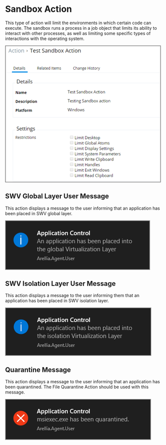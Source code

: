 [title]: # (Sandbox)
[tags]: # (action)
[priority]: # (5)
# Sandbox Action

This type of action will limit the environments in which certain code can execute. The sandbox runs a process in a job object that limits its ability to interact with other processes, as well as limiting some specific types of interactions with the operating system.

![Display Sandbox Settings](images/sandbox.png)

## SWV Global Layer User Message

This action displays a message to the user informing that an application has been placed in SWV global layer.

![Default SWV Global Layer User Message](msgs/images/layer.png "Default SWV Global Layer User Message")

## SWV Isolation Layer User Message

This action displays a message to the user informing them that an application has been placed in SWV isolation layer.

![Default SWV Isolation Layer User Message](msgs/images/isolation.png "Default SWV Isolation Layer User Message")

## Quarantine Message

This action displays a message to the user informing that an application has been quarantined. The File Quarantine Action should be used with this message.

![Default Quarantine Message](msgs/images/quarantine.png "Default Quarantine Message")

